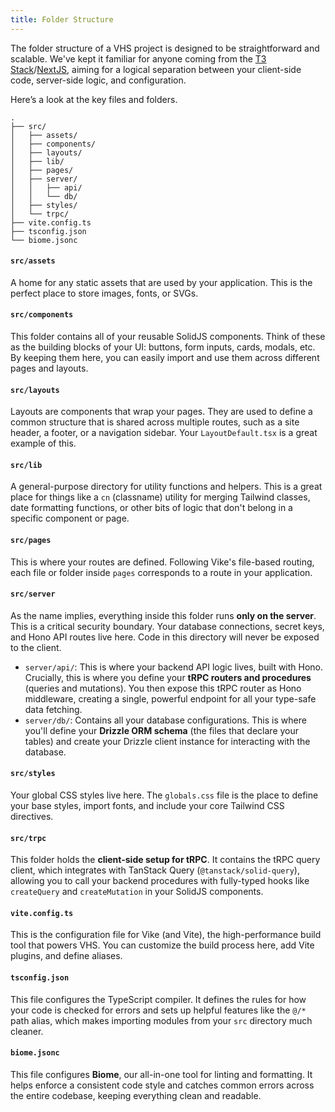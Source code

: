 ```yaml
---
title: Folder Structure
---
```


The folder structure of a VHS project is designed to be straightforward and scalable. We've kept it familiar for anyone coming from the [T3 Stack](https://create.t3.gg)/[NextJS](https://nextjs.org), aiming for a logical separation between your client-side code, server-side logic, and configuration.

Here’s a look at the key files and folders.

```
.
├── src/
│   ├── assets/
│   ├── components/
│   ├── layouts/
│   ├── lib/
│   ├── pages/
│   ├── server/
│   │   ├── api/
│   │   └── db/
│   ├── styles/
│   └── trpc/
├── vite.config.ts
├── tsconfig.json
└── biome.jsonc
```

#### `src/assets`

A home for any static assets that are used by your application. This is the perfect place to store images, fonts, or SVGs.

#### `src/components`

This folder contains all of your reusable SolidJS components. Think of these as the building blocks of your UI: buttons, form inputs, cards, modals, etc. By keeping them here, you can easily import and use them across different pages and layouts.

#### `src/layouts`

Layouts are components that wrap your pages. They are used to define a common structure that is shared across multiple routes, such as a site header, a footer, or a navigation sidebar. Your `LayoutDefault.tsx` is a great example of this.

#### `src/lib`

A general-purpose directory for utility functions and helpers. This is a great place for things like a `cn` (classname) utility for merging Tailwind classes, date formatting functions, or other bits of logic that don't belong in a specific component or page.

#### `src/pages`

This is where your routes are defined. Following Vike's file-based routing, each file or folder inside `pages` corresponds to a route in your application. 

#### `src/server`

As the name implies, everything inside this folder runs **only on the server**. This is a critical security boundary. Your database connections, secret keys, and Hono API routes live here. Code in this directory will never be exposed to the client.

* `server/api/`: This is where your backend API logic lives, built with Hono. Crucially, this is where you define your **tRPC routers and procedures** (queries and mutations). You then expose this tRPC router as Hono middleware, creating a single, powerful endpoint for all your type-safe data fetching.
* `server/db/`: Contains all your database configurations. This is where you'll define your **Drizzle ORM schema** (the files that declare your tables) and create your Drizzle client instance for interacting with the database.



#### `src/styles`

Your global CSS styles live here. The `globals.css` file is the place to define your base styles, import fonts, and include your core Tailwind CSS directives.

#### `src/trpc`

This folder holds the **client-side setup for tRPC**. It contains the tRPC query client, which integrates with TanStack Query (`@tanstack/solid-query`), allowing you to call your backend procedures with fully-typed hooks like `createQuery` and `createMutation` in your SolidJS components.


#### `vite.config.ts`

This is the configuration file for Vike (and Vite), the high-performance build tool that powers VHS. You can customize the build process here, add Vite plugins, and define aliases.

#### `tsconfig.json`

This file configures the TypeScript compiler. It defines the rules for how your code is checked for errors and sets up helpful features like the `@/*` path alias, which makes importing modules from your `src` directory much cleaner.

#### `biome.jsonc`

This file configures **Biome**, our all-in-one tool for linting and formatting. It helps enforce a consistent code style and catches common errors across the entire codebase, keeping everything clean and readable.